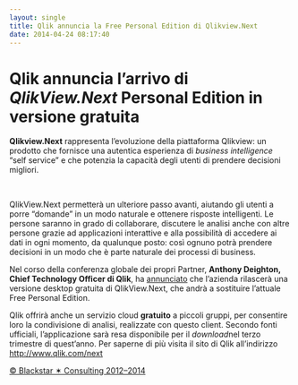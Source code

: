 ```yaml
---
layout: single
title: Qlik annuncia la Free Personal Edition di Qlikview.Next
date: 2014-04-24 08:17:40
---
```

<h1>Qlik annuncia l’arrivo di <em>QlikView.Next</em> Personal Edition in versione gratuita</h1>
<strong>Qlikview.Next</strong> rappresenta l’evoluzione della piattaforma Qlikview: un prodotto che fornisce una autentica esperienza di <em>business intelligence</em> “self service” e che potenzia la capacità degli utenti di prendere decisioni migliori.

&nbsp;

QlikView.Next permetterà un ulteriore passo avanti, aiutando gli utenti a porre “domande” in un modo naturale e ottenere risposte intelligenti. Le persone saranno in grado di collaborare, discutere le analisi anche con altre persone grazie ad applicazioni interattive e alla possibilità di accedere ai dati in ogni momento, da qualunque posto: così ognuno potrà prendere decisioni in un modo che è parte naturale dei processi di business.

Nel corso della conferenza globale dei propri Partner, <strong>Anthony Deighton, Chief Technology Officer di Qlik</strong>, ha <a href="http://www.qlik.com/us/company/press-room/press-releases/2014/en/0409-qlik-announces-free-qlikview-next-personal-edition-download-available-public-early-3rd-quarter">annunciato</a> che l’azienda rilascerà una versione desktop gratuita di QlikView.Next, che andrà a sostituire l’attuale Free Personal Edition.

Qlik offrirà anche un servizio cloud <strong>gratuito</strong> a piccoli gruppi, per consentire loro la condivisione di analisi, realizzate con questo client. Secondo fonti ufficiali, l’applicazione sarà resa disponibile per il <em>download</em>nel terzo trimestre di quest’anno. Per saperne di più visita il sito di Qlik all’indirizzo <a href="http://www.qlik.com/next">http://www.qlik.com/next</a>

<a href="http://www.blackstarconsulting.it">© Blackstar ✶ Consulting 2012–2014</a>